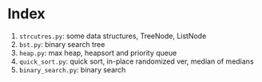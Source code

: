 Index
=================

1. `strcutres.py`: some data structures, TreeNode, ListNode
2. `bst.py`: binary search tree
3. `heap.py`: max heap, heapsort and priority queue
4. `quick_sort.py`: quick sort, in-place randomized ver, median of medians
5. `binary_search.py`: binary search
